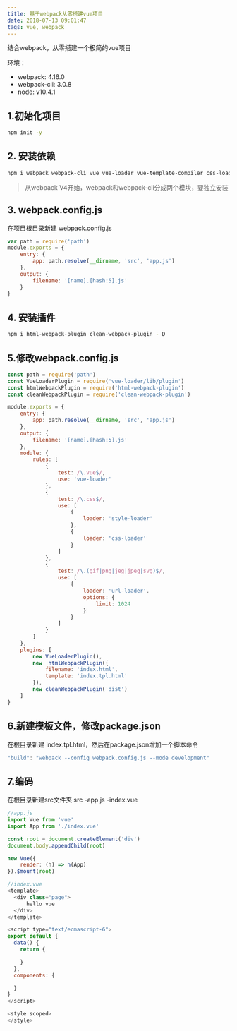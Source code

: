 ```yaml
---
title: 基于webpack从零搭建vue项目
date: 2018-07-13 09:01:47
tags: vue, webpack
---
```


结合webpack，从零搭建一个极简的vue项目

<!-- more -->

环境：
* webpack: 4.16.0
* webpack-cli: 3.0.8
* node: v10.4.1

## 1.初始化项目
```bash
npm init -y
```

## 2. 安装依赖
```bash
npm i webpack webpack-cli vue vue-loader vue-template-compiler css-loader style-loader -D
```
> 从webpack V4开始，webpack和webpack-cli分成两个模块，要独立安装

## 3. webpack.config.js
在项目根目录新建 webpack.config.js
```javascript
var path = require('path')
module.exports = {
	entry: {
		app: path.resolve(__dirname, 'src', 'app.js')
	},
	output: {
		filename: '[name].[hash:5].js'
	}
}
```
## 4. 安装插件
```bash
npm i html-webpack-plugin clean-webpack-plugin - D
```

## 5.修改webpack.config.js
```javascript
const path = require('path')
const VueLoaderPlugin = require('vue-loader/lib/plugin')
const htmlWebpackPlugin = require('html-webpack-plugin')
const cleanWebpackPlugin = require('clean-webpack-plugin')

module.exports = {
    entry: {
        app: path.resolve(__dirname, 'src', 'app.js')
    },
    output: {
        filename: '[name].[hash:5].js'
    },
    module: {
        rules: [
            {
                test: /\.vue$/,
                use: 'vue-loader'
            },
            {
                test: /\.css$/,
                use: [
                    {
                        loader: 'style-loader'
                    },
                    {
                        loader: 'css-loader'
                    }
                ]
            },
            {
                test: /\.(gif|png|jeg|jpeg|svg)$/,
                use: [
                    {
                        loader: 'url-loader',
                        options: {
                            limit: 1024
                        }
                    }
                ]
            }
        ]
    },
    plugins: [
        new VueLoaderPlugin(),
        new  htmlWebpackPlugin({
            filename: 'index.html',
            template: 'index.tpl.html'
        }),
        new cleanWebpackPlugin('dist')
    ]
}
```

## 6.新建模板文件，修改package.json
在根目录新建 index.tpl.html，然后在package.json增加一个脚本命令
```javascript
"build": "webpack --config webpack.config.js --mode development"
```
 
## 7.编码
在根目录新建src文件夹
src
	-app.js
	-index.vue

```javascript
//app.js
import Vue from 'vue'
import App from './index.vue'

const root = document.createElement('div')
document.body.appendChild(root)

new Vue({
    render: (h) => h(App)
}).$mount(root)
```

```javascript
//index.vue
<template>
  <div class="page">
      hello vue
  </div>
</template>

<script type="text/ecmascript-6">
export default {
  data() {
    return {

    }
  },
  components: {

  }
}
</script>

<style scoped>
</style>
```

